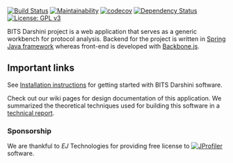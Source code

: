 
[![Build Status](https://travis-ci.org/prasadtalasila/BITS-Darshini.svg?branch=master)](https://travis-ci.org/prasadtalasila/BITS-Darshini) [![Maintainability](https://api.codeclimate.com/v1/badges/e3cad09a2977b0c2a2ce/maintainability)](https://codeclimate.com/github/prasadtalasila/BITS-Darshini/maintainability) [![codecov](https://codecov.io/gh/prasadtalasila/BITS-Darshini/branch/dev/graph/badge.svg)](https://codecov.io/gh/prasadtalasila/BITS-Darshini) [![Dependency Status](https://www.versioneye.com/user/projects/58bef4c86d123b00303ce8a5/badge.svg?style=flat-square)](https://www.versioneye.com/user/projects/58bef4c86d123b00303ce8a5) [![License: GPL v3](https://img.shields.io/badge/License-GPL%20v3-blue.svg)](https://www.gnu.org/licenses/gpl-3.0)    

BITS Darshini project is a web application that serves as a generic workbench for protocol analysis. Backend for the project is written in [Spring Java framework](https://projects.spring.io/spring-framework/) whereas front-end is developed with [Backbone.js](http://backbonejs.org/).



## Important links ##
See [Installation instructions](https://github.com/prasadtalasila/BITS-Darshini/wiki/Install) for getting started with BITS Darshini software.    

Check out our wiki pages for design documentation of this application. We summarized the theoretical techniques used for building this software in a [technical report](https://www.dropbox.com/s/2h28g560wd2uqfh/packet_analyzer.pdf?dl=1).



### Sponsorship ###
We are thankful to *EJ* Technologies for providing free license to [![JProfiler](https://raw.githubusercontent.com/wiki/prasadtalasila/PacketAnalyzer/img/jprofiler_small.png)](https://www.ej-technologies.com/products/jprofiler/overview.html) software.
